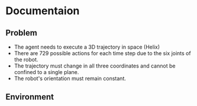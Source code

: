 # Documentaion
## Problem
* The agent needs to execute a 3D trajectory in space (Helix)
* There are 729 possible actions for each time step due to the six joints of the robot.
* The trajectory must change in all three coordinates and cannot be confined to a single plane.
* The robot's orientation must remain constant.

## Environment
